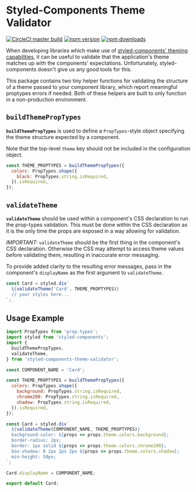 # Styled-Components Theme Validator

[![CircleCI master build](https://img.shields.io/circleci/project/github/Decisiv/styled-components-theme-validator/master.svg)](https://circleci.com/gh/Decisiv/styled-components-theme-validator)
[![npm version](https://img.shields.io/npm/v/styled-components-theme-validator.svg)](https://www.npmjs.com/package/styled-components-theme-validator)
[![npm downloads](https://img.shields.io/npm/dt/styled-components-theme-validator.svg)](https://www.npmjs.com/package/styled-components-theme-validator)

When developing libraries which make use of
[styled-components' theming capabilities](https://www.styled-components.com/docs/advanced#theming),
it can be useful to validate that the application's theme matches up with the
components' expectations. Unfortunately, styled-components doesn't give us any
good tools for this.

This package contains two tiny helper functions for validating the structure of
a theme passed to your component library, which report meaningful proptypes
errors if needed. Both of these helpers are built to only function in a
non-production environment.

## `buildThemePropTypes`

**`buildThemePropTypes`** is used to define a `PropTypes`-style object
specifying the theme structure expected by a component.

Note that the top-level `theme` key should not be included in the configuration
object.

```javascript
const THEME_PROPTYPES = buildThemePropTypes({
  colors: PropTypes.shape({
    black: PropTypes.string.isRequired,
  }).isRequired,
});
```

## `validateTheme`

**`validateTheme`** should be used within a component's CSS declaration to run
the prop-types validation. This must be done within the CSS declaration as it is
the only time the props are exposed in a way allowing for validation.

_IMPORTANT:_ `validateTheme` should be the first thing in the component's CSS
declaration. Otherwise the CSS may attempt to access theme values before
validating them, resulting in inaccurate error messaging.

To provide added clarity to the resulting error messages, pass in the
component's `displayName` as the first argument to `validateTheme`.

```javascript
const Card = styled.div`
  ${validateTheme('Card', THEME_PROPTYPES)}
  // your styles here...
`;
```

## Usage Example

```javascript
import PropTypes from 'prop-types';
import styled from 'styled-components';
import {
  buildThemePropTypes,
  validateTheme,
} from 'styled-components-theme-validator';

const COMPONENT_NAME = 'Card';

const THEME_PROPTYPES = buildThemePropTypes({
  colors: PropTypes.shape({
    background: PropTypes.string.isRequired,
    chrome200: PropTypes.string.isRequired,
    shadow: PropTypes.string.isRequired,
  }).isRequired,
});

const Card = styled.div`
  ${validateTheme(COMPONENT_NAME, THEME_PROPTYPES)}
  background-color: ${props => props.theme.colors.background};
  border-radius: 2px;
  border: 1px solid ${props => props.theme.colors.chrome200};
  box-shadow: 0 2px 2px 2px ${props => props.theme.colors.shadow};
  min-height: 50px;
`;

Card.displayName = COMPONENT_NAME;

export default Card;
```
